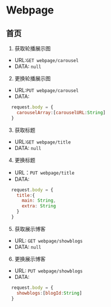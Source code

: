 # Webpage

## 首页
1. 获取轮播展示图
  + URL:`GET webpage/carousel`
  + DATA: `null`

2. 更换轮播展示图
  + URL:`PUT webpage/carousel`
  + DATA:
  ```js
    request.body = {
      carouselArray:[carouselURL:String]
    }
  ```

3. 获取标题
  + URL:`GET webpage/title`
  + DATA: `null`

4. 更换标题
  + URL：`PUT webpage/title`
  + DATA: 
  ```js
    request.body = {
      title:{
        main: String,
        extra: String
      }
    }
  ```

5. 获取展示博客
  + URL: `GET webpage/showblogs`
  + DATA: `null`

6. 更换展示博客
  + URL: `PUT webpage/showblogs`
  + DATA: 
  ```js
    request.body = {
      showblogs:[blogId:String]
    }
  ```